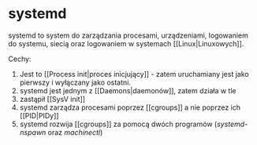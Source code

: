 # systemd
systemd to system do zarządzania procesami, urządzeniami, logowaniem do systemu, siecią oraz logowaniem w systemach [[Linux|Linuxowych]]. 

Cechy:
1. Jest to [[Process init|proces inicjujący]] - zatem uruchamiany jest jako pierwszy i wyłączany jako ostatni. 
2. systemd jest jednym z [[Daemons|daemonów]], zatem działa w tle
3. zastąpił [[SysV init]]
4. systemd zarządza procesami poprzez [[cgroups]] a nie poprzez ich [[PID|PIDy]]
5. systemd rozwija [[cgroups]] za pomocą dwóch programów (*systemd-nspawn* oraz *machinectl*) 